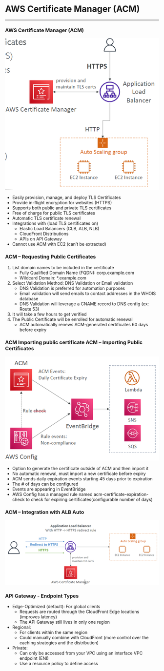 # AWS Certificate Manager (ACM)

---
### AWS Certificate Manager (ACM)
![AWS Certificate Manager](../Image/AWS_Certificate_Manager.png)
* Easily provision, manage, and deploy TLS Certificates
* Provide in-flight encryption for websites (HTTPS)
* Supports both public and private TLS certificates
* Free of charge for public TLS certificates
* Automatic TLS certificate renewal
* Integrations with (load TLS certificates on)
  * Elastic Load Balancers (CLB, ALB, NLB)
  * CloudFront Distributions
  * APIs on API Gateway
* Cannot use ACM with EC2 (can’t be extracted)
### ACM – Requesting Public Certificates
1. List domain names to be included in the certificate
   * Fully Qualified Domain Name (FQDN): corp.example.com
   * Wildcard Domain: *.example.com
2. Select Validation Method: DNS Validation or Email validation
   * DNS Validation is preferred for automation purposes
   * Email validation will send emails to contact addresses in the WHOIS database
   * DNS Validation will leverage a CNAME record to DNS config (ex: Route 53)
3. It will take a few hours to get verified
4. The Public Certificate will be enrolled for automatic renewal
   * ACM automatically renews ACM-generated certificates 60 days before expiry
### ACM Importing public certificate ACM – Importing Public Certificates
![ACM Public Importing](../Image/ACM_Public_Importing.png)
* Option to generate the certificate outside of ACM and then import it
* No automatic renewal, must import a new certificate before expiry
* ACM sends daily expiration events starting 45 days prior to expiration
* The # of days can be configured
* Events are appearing in EventBridge
* AWS Config has a managed rule named acm-certificate-expiration-check to check for expiring certificates(configurable number of days)
### ACM – Integration with ALB Auto
![ACM Integration with ALB](../Image/ACM_Integration_with_ALB.png)
### API Gateway - Endpoint Types
* Edge-Optimized (default): For global clients
  * Requests are routed through the CloudFront Edge locations (improves latency)
  * The API Gateway still lives in only one region
* Regional:
  * For clients within the same region
  * Could manually combine with CloudFront (more control over the caching strategies and the distribution)
* Private:
  * Can only be accessed from your VPC using an interface VPC endpoint (ENI)
  * Use a resource policy to define access